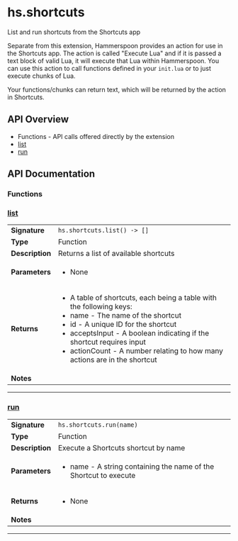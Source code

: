 # hs.shortcuts

List and run shortcuts from the Shortcuts app

Separate from this extension, Hammerspoon provides an action for use in the Shortcuts app.
The action is called "Execute Lua" and if it is passed a text block of valid Lua, it will execute that Lua within Hammerspoon.
You can use this action to call functions defined in your `init.lua` or to just execute chunks of Lua.

Your functions/chunks can return text, which will be returned by the action in Shortcuts.

## API Overview
* Functions - API calls offered directly by the extension
 * [list](#list)
 * [run](#run)

## API Documentation

### Functions


### [list](#list)

|                                             |                                                                                     |
| --------------------------------------------|-------------------------------------------------------------------------------------|
| **Signature**                               | `hs.shortcuts.list() -> []`                                                                    |
| **Type**                                    | Function                                                                     |
| **Description**                             | Returns a list of available shortcuts                                                                     |
| **Parameters**                              | <ul><li>None</li></ul> |
| **Returns**                                 | <ul><li>A table of shortcuts, each being a table with the following keys:</li><li> name - The name of the shortcut</li><li> id - A unique ID for the shortcut</li><li> acceptsInput - A boolean indicating if the shortcut requires input</li><li> actionCount - A number relating to how many actions are in the shortcut</li></ul>          |
| **Notes**                                   | <ul></ul>                |

---

### [run](#run)

|                                             |                                                                                     |
| --------------------------------------------|-------------------------------------------------------------------------------------|
| **Signature**                               | `hs.shortcuts.run(name)`                                                                    |
| **Type**                                    | Function                                                                     |
| **Description**                             | Execute a Shortcuts shortcut by name                                                                     |
| **Parameters**                              | <ul><li>name - A string containing the name of the Shortcut to execute</li></ul> |
| **Returns**                                 | <ul><li>None</li></ul>          |
| **Notes**                                   | <ul></ul>                |

---
